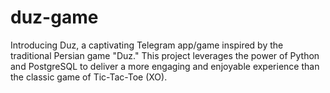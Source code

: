 # duz-game
 Introducing Duz, a captivating Telegram app/game inspired by the traditional Persian game "Duz." This project leverages the power of Python and PostgreSQL to deliver a more engaging and enjoyable experience than the classic game of Tic-Tac-Toe (XO). 
